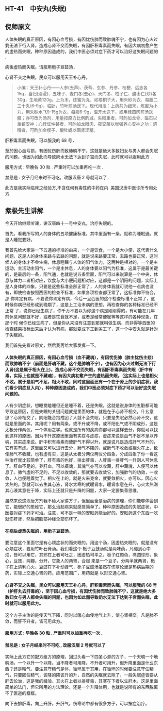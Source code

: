 ## HT-41　中安丸(失眠)

## 倪师原文

人体失眠的真正原因，有因心血亏损，有因忧伤肺而致肺魄不宁，也有因为心火过剩无法下行入肾，造成心肾不交而失眠，有因肝积毒素而失眠，有因大病初愈产生的虚热而失眠，种种原因造成的，我们中医必须对症下药才可以治好这失眠问题的 .

病後虚热而失眠，请服用栀子豆鼓汤，

心肾不交之失眠，民众可以服用天王补心丹，

> 小编：天王补心丹——人参(去芦)、茯苓、玄参、丹参、桔梗、远志各15g，当归(酒浸)、五味子、麦门冬(去心)、天门冬、柏子仁、酸枣仁(炒)各30g，生地黄120g。上为末，炼蜜为丸，如梧桐子大，用朱砂为衣，每服二三十丸(6-9g)，临卧，竹叶煎汤送下。现代用法：上药共为细末，炼蜜为小丸，用朱砂水飞9-15g为衣，每服6-9g，温开水送下，或用桂圆肉煎汤送服；亦可改为汤剂，用量按原方比例酌减。失眠重者，可酌加龙骨、磁石以重镇安神；心悸怔忡甚者，可酌加龙眼肉、夜交藤以增强养心安神之功；遗精者，可酌加金樱子、煅牡蛎以固肾涩精。

肝积毒素而失眠，可以服我的 68 号，

至於因心血亏损，有因忧伤肺而致肺魄不宁，这就是绝大多数妇女与男人都会失眠的问题，也因为如此而导致奶水无法下达到子宫而失眠，此时就可以服用此方 .

服用方式 : 早晚各 30 粒 . 严重时可以加重再吃一次 .

禁忌是 : 女子月经来时不可吃，改服汉唐 2 号就可以了 .

此方是我实际临床之经验方,不含任何有毒性的中药在内. 美国汉唐中医诊所专用处方.

## 紫极先生讲解

今天开始继续听课，讲汉唐四十一号中安丸，治疗失眠的。

首先，看我所写的人的身体的五项健康标准，其中里面有一条，就称为睡眠通。就是人睡觉要好。

我首先给大家讲一下五通的标准的由来，一个是饮食，一个是大小便，这代表什幺问题，这是人的身体来路与去路的问题，就是说来路要正常，去路也要正常，这时候人的身体才不会生病，休息睡眠与人体的阳气体力，这两种是相对的，一个是主运动，主活动主阳气，一个是主休息，人的身体要以阳气为标准，这属于是最关键的，是最后的一条，阳气通，也就是说五条里面，阳气可以来说算是一个中央，休息与体力二者相对应，饮食与大小便问题相对应，这都是一个阴阳的问题，实际上是人身体的四象，只要是这些标准全部正常了，人的身体我就可说他一点病也没有，即使检查按照西医的检查不标准，如果各项检查都正常了，这标准你不符合，那 你肯定有病，不要说你肯定有病，今后一旦西医的这个检查标准不正常了，这时候你病已经形成到晚期了，这是上工治未病的思想，再检查你的各种标准已经不正常 了，说你已经生病了，你千万不要以为你这个病是刚刚得的，有可能在几年前休息问题就不好，或者是饮食就不足，或者是经常便密等等这样的各种现象，在那个时 候你已经生病了，但是你从来没有注意到那就叫做生病，而非得等西医的检查结果指标出来后才认为有病，那就变成下工到劣工了，这一个中安丸就是针对于失眠的。

我们首先先看过原文，然后我再给大家发挥一下。

#### 人体失眠的真正原因，有因心血亏损（血不藏魂），有因忧伤肺（肺主忧伤主悲）而致肺魄不宁（前面是肝魂不藏，这个是肺魄不宁），也有因为心火过剩无法下行入肾(这是属于相火在上)，造成心肾不交而失眠，有因肝积毒素而失眠（肝中有毒，实际上也就是不藏魂），有因大病初愈产生的虚热而失眠，（这实际上也是相火不收。属于是阴气不足，相火不收，同时这里面还有一个在于肾上的少阴症状，我们看少阴症旦入内），种种原因造成的，我们中医必须对症下药才可以治好这失眠问题的。

人有少阴症状，想睡觉瞌睡但还是睡不着，还是失眠，这就是说身体的五脏都可能导致这原因，但是失眠的关键问题就是里面的体，就是在于心肾不相交，什幺意 思？心肾相交了，阴阳能合抱成团了人就不会失眠，只要是失眠必然心肾不交，这就是里面的体，其用呢？用有两条，或不升或不降，或不阳化气或不阴成形，这是太极分作两仪，一个体用之学。也就是所有的疾病你都可以这样去分，你就可以找到这样的原因，因为不升这原因里面有实症与虚症，虚症来说是血气不足不足以养 魂，其实症来说，肝中积有毒素而使肝气不得以升，就是说凡是造成肝气不升的，它有实有虚。这里面又可以进行去分，肺气不降的，或肺气不收敛或相火在上，致 使肺气不收藏，也有虚有实，这是从太极分两仪两仪分四象，分成四象了你一看这种治疗就比较简单了，肝有毒的也好，排出肝毒，人肝毒一排肝气一升则人可休息 了。肝血不足的，养肝血，可以摄魂，其魂气亦可以收藏，肝中藏魂，人便可以休息了。肺气虚的不足的，不足以收敛的，那就要去收敛它，加强肺气的功效，一收 敛，人也便睡着觉了。相火在上的，就是火来克金，就要敛相火，亦可以。因心火太热的，那就可以去生其心液，肾水太寒的就暖肾水，暖肾水意在升，心火太热滋 其心液其意在于降，实际上还就只是升降的问题，大家一定要集善思维。

虽然来说这汉唐方剂我不给大家讲方子，但里面全是治病的道理，你们能够体会到它，能很好的思维它，那幺治起病来就感觉简单了。种种原因造成的失眠症状，中医要对症下药才可治。注意，可不是一味的安眠药能治好的。安眠药这个东西一吃就伤肝肾，然后把脑部神经全部伤坏了。

#### 在病后虚热失眠的，用栀子豆鼓汤，

要注意这个里面它是有心烦症状的而失眠的，用这个汤，因虚热失眠的，就是没有心烦症状，要用竹叶石膏汤。我们看这个 栀子豆鼓汤就是两味药，凡碰到心中烦，皆可以用它，其邪在上者可吐之，因虚热可平之，栀子红颜色，椭圆球形，象心，豆豉，两瓣，分开，它象人的两肾，合起 来是一个豆子，分两半就两肾，栀子在上清利心火，豆豉在下补动肾气，栀子豆豉汤虽然在伤寒论里是热病后期的药，实际上交通心肾的药，应用范围广，用药就是 以形交通心肾。

#### 心肾不交之失眠，民众可以服用天王补心丹，肝积毒素而失眠，可以服我的 68 号（护肝丸去肝毒的），至于因心血亏损，有因忧伤肺而致肺魄不宁，这就是绝大多数妇女与男人都会失眠的问题，也因为如此而导致奶水无法下达到子宫而失眠，此时就可以服用此方。

这个方子主治的是使天气下降，同时以暖心血使地气上升，使心肾相交。凡是肺不敛，而肝不升者，皆可用此方。

#### 服用方式 : 早晚各 30 粒 . 严重时可以加重再吃一次 .

#### 禁忌是 : 女子月经来时不可吃 , 改服汉唐 2 号就可以了

实际上此方它的配方组方的原理，回过头看一下四圣心源的方子，一个天魂一个地魄汤，一个以升一个以降，当不降者可用降，不升者可用升，但升降里面是什幺东西？还是精气，要注意守精气是体，循环属于其用，在循环的时候要注意守住精气，只要固住精气，该降的降该升的升，自然的失眠就去除了。一般失眠症皆要从肝去论治，这是我的经验，其火在上者以排肝毒，其寒在下者以生肝木，这是里面简单的法门，但它所用的方法理论，还是一个升降体用，也就是说所有的东西脱离不了医道的框框。

向下去排肝毒，向上升肝，升肝气，伤寒论中都有很多方子，可以按症治疗。